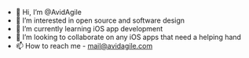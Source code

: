 - 👋 Hi, I’m @AvidAgile
- 👀 I’m interested in open source and software design
- 🌱 I’m currently learning iOS app development
- 💞️ I’m looking to collaborate on any iOS apps that need a helping hand
- 📫 How to reach me - mail@avidagile.com

<!---
AvidAgile/AvidAgile is a ✨ special ✨ repository because its `README.md` (this file) appears on your GitHub profile.
You can click the Preview link to take a look at your changes.
--->
